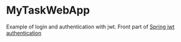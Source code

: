 # MyTaskWebApp

Example of login and authentication with jwt. 
Front part of [Spring jwt authentication ](https://github.com/Julan76/JwtSpringSecurity)
